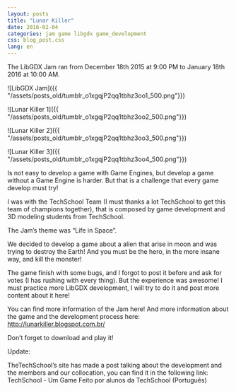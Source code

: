 ```yaml
---
layout: posts
title: "Lunar Killer"
date: 2016-02-04
categories: jam game libgdx game_development
css: blog_post.css
lang: en
---
```


The LibGDX Jam ran from December 18th 2015 at 9:00 PM to January 18th 2016 at 10:00 AM.<!--break-->

![LibGDX Jam]({{ "/assets/posts_old/tumblr_o1xgqjP2qq1tbhz3oo1_500.png"}})

![Lunar Killer 1]({{ "/assets/posts_old/tumblr_o1xgqjP2qq1tbhz3oo2_500.png"}})

![Lunar Killer 2]({{ "/assets/posts_old/tumblr_o1xgqjP2qq1tbhz3oo3_500.png"}})

![Lunar Killer 3]({{ "/assets/posts_old/tumblr_o1xgqjP2qq1tbhz3oo4_500.png"}})

Is not easy to develop a game with Game Engines, but develop a game without a Game Engine is harder. But that is a challenge that every game develop must try!

I was with the TechSchool Team (I must thanks a lot TechSchool to get this team of champions together), that is composed by game development and 3D modeling students from TechSchool.

The Jam’s theme was “Life in Space”.

We decided to develop a game about a alien that arise in moon and was trying to destroy the Earth! And you must be the hero, in the more insane way, and kill the monster!

The game finish with some bugs, and I forgot to post it before and ask for votes (I has rushing with every thing). But the experience was awesome! I must practice more LibGDX development, I will try to do it and post more content about it here!

You can find more information of the Jam here! And more information about the game and the development process here: http://lunarkiller.blogspot.com.br/

Don’t forget to download and play it!

Update:

TheTechSchool’s site has made a post talking about the development and the members and our collocation, you can find it in the following link: TechSchool - Um Game Feito por alunos da TechSchool (Português)
